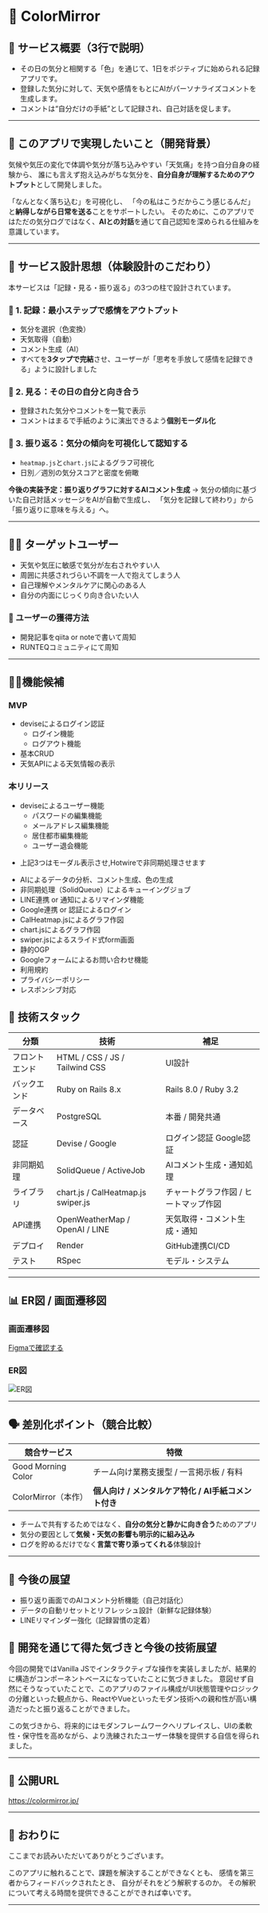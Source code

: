 # 🎨 ColorMirror

## 🚀 サービス概要（3行で説明）
- その日の気分と相関する「色」を通じて、1日をポジティブに始められる記録アプリです。
- 登録した気分に対して、天気や感情をもとにAIがパーソナライズコメントを生成します。
- コメントは“自分だけの手紙”として記録され、自己対話を促します。

---

## 🎯 このアプリで実現したいこと（開発背景）
気候や気圧の変化で体調や気分が落ち込みやすい「天気痛」を持つ自分自身の経験から、
誰にも言えず抱え込みがちな気分を、**自分自身が理解するためのアウトプット**として開発しました。

「なんとなく落ち込む」を可視化し、
「今の私はこうだからこう感じるんだ」と**納得しながら日常を送る**ことをサポートしたい。
そのために、このアプリではただの気分ログではなく、**AIとの対話**を通じて自己認知を深められる仕組みを意識しています。

---

## 🧠 サービス設計思想（体験設計のこだわり）
本サービスは「記録・見る・振り返る」の3つの柱で設計されています。

### 🔹 1. 記録：最小ステップで感情をアウトプット
- 気分を選択（色変換）
- 天気取得（自動）
- コメント生成（AI）
- すべてを**3タップで完結**させ、ユーザーが「思考を手放して感情を記録できる」ように設計しました

### 🔹 2. 見る：その日の自分と向き合う
- 登録された気分やコメントを一覧で表示
- コメントはまるで手紙のように演出できるよう**個別モーダル化**
### 🔹 3. 振り返る：気分の傾向を可視化して認知する
- `heatmap.js`と`chart.js`によるグラフ可視化
- 日別／週別の気分スコアと密度を俯瞰

**今後の実装予定：振り返りグラフに対するAIコメント生成**
→ 気分の傾向に基づいた自己対話メッセージをAIが自動で生成し、
「気分を記録して終わり」から「振り返りに意味を与える」へ。

---

## 🧑‍💻 ターゲットユーザー
- 天気や気圧に敏感で気分が左右されやすい人
- 周囲に共感されづらい不調を一人で抱えてしまう人
- 自己理解やメンタルケアに関心のある人
- 自分の内面にじっくり向き合いたい人

### 👧 ユーザーの獲得方法
- 開発記事をqiita or noteで書いて周知
- RUNTEQコミュニティにて周知

---


## 👩‍💻機能候補

### MVP
- deviseによるログイン認証
  - ログイン機能
  - ログアウト機能
- 基本CRUD
- 天気APIによる天気情報の表示

### 本リリース
- deviseによるユーザー機能
  - パスワードの編集機能
  - メールアドレス編集機能
  - 居住都市編集機能
  - ユーザー退会機能
* 上記3つはモーダル表示させ,Hotwireで非同期処理させます
- AIによるデータの分析、コメント生成、色の生成
- 非同期処理（SolidQueue）によるキューイングジョブ
- LINE連携 or 通知によるリマインダ機能
- Google連携 or 認証によるログイン
- CalHeatmap.jsによるグラフ作図
- chart.jsによるグラフ作図
- swiper.jsによるスライド式form画面
- 静的OGP
- Googleフォームによるお問い合わせ機能
- 利用規約
- プライバシーポリシー
- レスポンシブ対応

## 🔧 技術スタック

| 分類             | 技術                     | 補足                         |
|------------------|--------------------------|------------------------------|
| フロントエンド   | HTML / CSS / JS / Tailwind CSS | UI設計 |
| バックエンド     | Ruby on Rails 8.x        | Rails 8.0 / Ruby 3.2        |
| データベース     | PostgreSQL               | 本番 / 開発共通             |
| 認証             | Devise  / Google                 | ログイン認証   Google認証              |
| 非同期処理       | SolidQueue / ActiveJob   | AIコメント生成・通知処理     |
| ライブラリ          | chart.js / CalHeatmap.js swiper.js | チャートグラフ作図 / ヒートマップ作図 | スライド式form画面 |
| API連携          | OpenWeatherMap / OpenAI / LINE | 天気取得・コメント生成・通知 |
| デプロイ         | Render                   | GitHub連携CI/CD              |
| テスト           | RSpec                    | モデル・システム        |

---

## 📊 ER図 / 画面遷移図

### 画面遷移図
[Figmaで確認する](https://www.figma.com/design/c6JfZFIlQ5UGLUAM31DEuB/RUNTEQ%E5%8D%92%E5%88%B6%E3%82%A2%E3%83%97%E3%83%AA-%E7%94%BB%E9%9D%A2%E9%81%B7%E7%A7%BB%E5%9B%B3?node-id=0-1)

### ER図
![ER図](https://i.gyazo.com/fd6e6cf2045a23f99c0da60f9c564521.png)

---

## 🗣️ 差別化ポイント（競合比較）

| 競合サービス       | 特徴                                               |
|--------------------|----------------------------------------------------|
| Good Morning Color | チーム向け業務支援型 / 一言掲示板 / 有料          |
| ColorMirror（本作）| **個人向け / メンタルケア特化 / AI手紙コメント付き** |

- チームで共有するためではなく、**自分の気分と静かに向き合う**ためのアプリ
- 気分の要因として**気候・天気の影響も明示的に組み込み**
- ログを貯めるだけでなく**言葉で寄り添ってくれる**体験設計

---

## 📣 今後の展望
- 振り返り画面でのAIコメント分析機能（自己対話化）
- データの自動リセットとリフレッシュ設計（新鮮な記録体験）
- LINEリマインダー強化（記録習慣の定着）

## 🧭 開発を通じて得た気づきと今後の技術展望

今回の開発ではVanilla JSでインタラクティブな操作を実装しましたが、結果的に構造がコンポーネントベースになっていたことに気づきました。
意図せず自然にそうなっていたことで、このアプリのファイル構成がUI状態管理やロジックの分離といった観点から、ReactやVueといったモダン技術への親和性が高い構造だったと振り返ることができました。

この気づきから、将来的にはモダンフレームワークへリプレイスし、UIの柔軟性・保守性を高めながら、より洗練されたユーザー体験を提供する自信を得られました。

---

## 🔗 公開URL

https://colormirror.jp/

---


## 🏁 おわりに

ここまでお読みいただいてありがとうございます。

このアプリに触れることで、課題を解決することができなくとも、
感情を第三者からフィードバックされたとき、
自分がそれをどう解釈するのか。
その解釈について考える時間を提供できることができれば幸いです。

---
